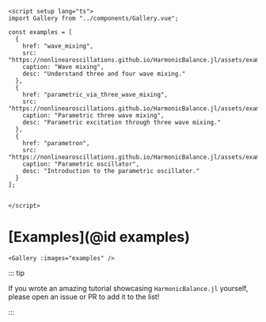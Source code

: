 ```@raw html
<script setup lang="ts">
import Gallery from "../components/Gallery.vue";

const examples = [
  {
    href: "wave_mixing",
    src: "https://nonlinearoscillations.github.io/HarmonicBalance.jl/assets/example_thumbnails/Four_wave_upconversion.jpg",
    caption: "Wave mixing",
    desc: "Understand three and four wave mixing."
  },
  {
    href: "parametric_via_three_wave_mixing",
    src: "https://nonlinearoscillations.github.io/HarmonicBalance.jl/assets/example_thumbnails/HB_thumbnail.png",
    caption: "Parametric three wave mixing",
    desc: "Parametric excitation through three wave mixing."
  },
  {
    href: "parametron",
    src: "https://nonlinearoscillations.github.io/HarmonicBalance.jl/assets/example_thumbnails/HB_thumbnail.png",
    caption: "Parametric oscillator",
    desc: "Introduction to the parametric oscillator."
  }
];


</script>
```

# [Examples](@id examples)

```@raw html
<Gallery :images="examples" />
```

::: tip

If you wrote an amazing tutorial showcasing `HarmonicBalance.jl` yourself, please open an issue or PR to add it to the list!

:::
